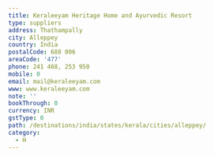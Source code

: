 ```yaml
---
title: Keraleeyam Heritage Home and Ayurvedic Resort
type: suppliers
address: Thathampally
city: Alleppey
country: India
postalCode: 688 006
areaCode: '477'
phone: 241 468, 253 950
mobile: 0
email: mail@keraleeyam.com
www: www.keraleeyam.com
note: ''
bookThrough: 0
currency: INR
gstType: 0
path: /destinations/india/states/kerala/cities/alleppey/
category:
  - H
---
```


